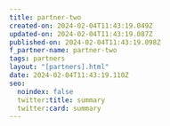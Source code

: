 ```yaml
---
title: partner-two
created-on: 2024-02-04T11:43:19.049Z
updated-on: 2024-02-04T11:43:19.087Z
published-on: 2024-02-04T11:43:19.098Z
f_partner-name: partner-two
tags: partners
layout: "[partners].html"
date: 2024-02-04T11:43:19.110Z
seo:
  noindex: false
  twitter:title: summary
  twitter:card: summary
---
```

